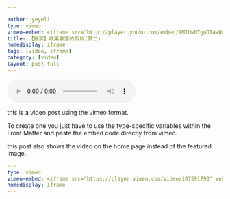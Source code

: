 ```yaml
---

author: yeyeli
type: vimeo
vimeo-embed: <iframe src="http://player.youku.com/embed/XMTUwNTg4OTAwNA==" webkitallowfullscreen mozallowfullscreen allowfullscreen></iframe>
title: 【摄影】收集散落的照片(其二)
homedisplay: iframe
tags: [video, iframe]
category: [video]
layout: post-full
---
```


<audio src="http://link.hhtjim.com/163/26545309.mp3" controls="controls" autoplay="autoplay" loop="loop">浏览器不支持播放audio音频</audio>

this is a video post using the vimeo format.

To create one you just have to use the type-specific variables within the Front Matter and paste the embed code directly from vimeo.

this post also shows the video on the home page instead of the featured image.

``` yml
---
type: vimeo
vimeo-embed: <iframe src="https://player.vimeo.com/video/107591790" webkitallowfullscreen mozallowfullscreen allowfullscreen></iframe>
homedisplay: iframe
---
```